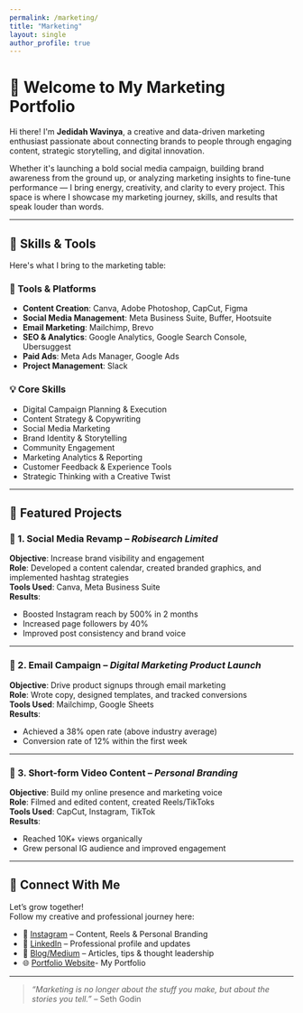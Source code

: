 ```yaml
---
permalink: /marketing/
title: "Marketing"
layout: single
author_profile: true
---
```

# 🌟 Welcome to My Marketing Portfolio

Hi there! I'm **Jedidah Wavinya**, a creative and data-driven marketing enthusiast passionate about connecting brands to people through engaging content, strategic storytelling, and digital innovation.

Whether it's launching a bold social media campaign, building brand awareness from the ground up, or analyzing marketing insights to fine-tune performance — I bring energy, creativity, and clarity to every project. This space is where I showcase my marketing journey, skills, and results that speak louder than words.

---

## 💼 Skills & Tools

Here's what I bring to the marketing table:

### 🔧 Tools & Platforms
- **Content Creation**: Canva, Adobe Photoshop, CapCut, Figma
- **Social Media Management**: Meta Business Suite, Buffer, Hootsuite
- **Email Marketing**: Mailchimp, Brevo
- **SEO & Analytics**: Google Analytics, Google Search Console, Ubersuggest
- **Paid Ads**: Meta Ads Manager, Google Ads
- **Project Management**: Slack

### 💡 Core Skills
- Digital Campaign Planning & Execution  
- Content Strategy & Copywriting  
- Social Media Marketing  
- Brand Identity & Storytelling  
- Community Engagement  
- Marketing Analytics & Reporting  
- Customer Feedback & Experience Tools  
- Strategic Thinking with a Creative Twist

---

## 📌 Featured Projects

### 📱 1. Social Media Revamp – *Robisearch Limited*
**Objective**: Increase brand visibility and engagement  
**Role**: Developed a content calendar, created branded graphics, and implemented hashtag strategies  
**Tools Used**: Canva, Meta Business Suite  
**Results**:  
- Boosted Instagram reach by 500% in 2 months  
- Increased page followers by 40%  
- Improved post consistency and brand voice  

---

### 📧 2. Email Campaign – *Digital Marketing Product Launch*
**Objective**: Drive product signups through email marketing  
**Role**: Wrote copy, designed templates, and tracked conversions  
**Tools Used**: Mailchimp, Google Sheets  
**Results**:  
- Achieved a 38% open rate (above industry average)  
- Conversion rate of 12% within the first week  

---

### 🎥 3. Short-form Video Content – *Personal Branding*
**Objective**: Build my online presence and marketing voice  
**Role**: Filmed and edited content, created Reels/TikToks  
**Tools Used**: CapCut, Instagram, TikTok  
**Results**:  
- Reached 10K+ views organically  
- Grew personal IG audience and improved engagement  

---

## 🔗 Connect With Me

Let’s grow together!  
Follow my creative and professional journey here:

- 📸 [Instagram](https://instagram.com/_.wavinya._) – Content, Reels & Personal Branding  
- 💼 [LinkedIn](https://linkedin.com/in/jedidahwavinya) – Professional profile and updates  
- 📝 [Blog/Medium](https://jedidahwavinya.github.io/Blogs/) – Articles, tips & thought leadership  
- 🌐 [Portfolio Website](https://jedidahwavinya.github.io/)- My Portfolio

---

> _“Marketing is no longer about the stuff you make, but about the stories you tell.”_ – Seth Godin

